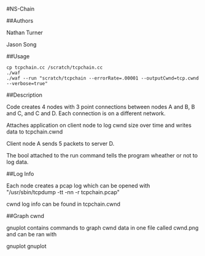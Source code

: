 #NS-Chain

##Authors

Nathan Turner

Jason Song

##Usage

	cp tcpchain.cc /scratch/tcpchain.cc
	./waf
	./waf --run "scratch/tcpchain --errorRate=.00001 --outputCwnd=tcp.cwnd --verbose=true"

##Description

Code creates 4 nodes with 3 point connections between nodes A and B, B and C, and C and D. Each connection is on a different network.

Attaches application on client node to log cwnd size over time and writes data to tcpchain.cwnd

Client node A sends 5 packets to server D.

The bool attached to the run command tells the program wheather or not to log data.

##Log Info

Each node creates a pcap log which can be opened with "/usr/sbin/tcpdump -tt -nn -r tcpchain.pcap"

cwnd log info can be found in tcpchain.cwnd

##Graph cwnd

gnuplot contains commands to graph cwnd data in one file called cwnd.png and can be ran with

gnuplot gnuplot
